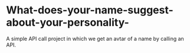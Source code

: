 # What-does-your-name-suggest-about-your-personality-
A simple API call project in which we get an avtar  of a name by calling an API. 
